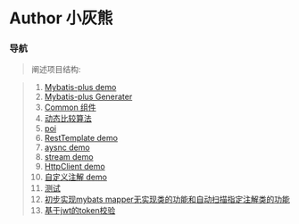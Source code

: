 # Author 小灰熊

### 导航
>阐述项目结构:

>1. [Mybatis-plus demo](https://github.com/1224473361/MyProject/tree/master/src/main/java/com/xhx/mybatisplustest)
>2. [Mybatis-plus Generater](https://github.com/1224473361/MyProject/tree/master/src/main/java/com/xhx/mybatisgenerate)
>3. [Common 组件](https://github.com/1224473361/MyProject/tree/master/src/main/java/com/xhx/common)
>4. [动态比较算法](https://github.com/1224473361/MyProject/tree/master/src/main/java/com/xhx/comparisons)
>5. [poi](https://github.com/1224473361/MyProject/tree/master/src/main/java/com/xhx/poi)
>6. [RestTemplate demo](https://github.com/1224473361/MyProject/tree/master/src/main/java/com/xhx/restclient)
>7. [aysnc demo](https://github.com/1224473361/MyProject/tree/master/src/main/java/com/xhx/aysnc)
>8. [stream demo](https://github.com/1224473361/MyProject/tree/master/src/main/java/com/xhx/steam)
>9. [HttpClient demo](https://github.com/1224473361/MyProject/tree/master/src/main/java/com/xhx/httpclient)
>10. [自定义注解 demo](https://github.com/1224473361/MyProject/tree/master/src/main/java/com/xhx/annotaion)
>11. [测试](https://github.com/1224473361/MyProject/tree/master/src/main/java/com/xhx/test)
>12. [初步实现mybats mapper无实现类的功能和自动扫描指定注解类的功能](https://github.com/1224473361/MyProject/tree/master/src/main/java/com/xhx/autoscan)
>13. [基于jwt的token校验](https://github.com/1224473361/MyProject/tree/master/src/main/java/com/xhx/jwt)
